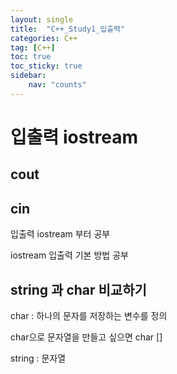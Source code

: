 ```yaml
---
layout: single
title:  "C++_Study1_입출력"
categories: C++
tag: [C++]
toc: true
toc_sticky: true
sidebar:
    nav: "counts"
---
```

# 입출력 iostream
## cout
## cin

입출력 iostream 부터 공부


iostream 입출력 기본 방법 공부
<script src="https://gist.github.com/silverlnng/e028789d021b8f9589370013a6f5d5a8.js"></script>

  
## string 과 char 비교하기  

char : 하나의 문자를 저장하는 변수를 정의 

char으로 문자열을 만들고 싶으면 char [] 

string :  문자열